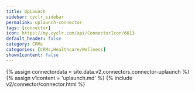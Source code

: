 ```yaml
---
title: UpLaunch
sidebar: cyclr_sidebar
permalink: uplaunch-connector
tags: [connector]
icon: https://my.cyclr.com/api/ConnectorIcon/6613
default_header: false
category: CRMs
categories: [CRMs,Healthcare/Wellness]
showv1content: false
---
```

{% assign connectordata = site.data.v2.connectors.connector-uplaunch %}
{% assign v1content = 'uplaunch.md' %}
{% include v2/connector/connector.html %}	